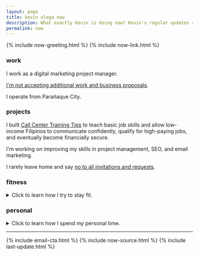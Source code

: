 ```yaml
---
layout: page
title: kevin olega now
description: What exactly Kevin is doing now? Kevin's regular updates regularly.
permalink: now
---
```

{% include now-greeting.html %}
{% include now-link.html %}
<h3>work</h3>
<p>I work as a digital marketing project manager.</p>
<p><a href="https://olega.org/n/">I'm not accepting additional work and business proposals</a>.</p>
<p>I operate from Parañaque City.</p>
<h3>projects</h3>
<p>I built <a href="https://callcentertrainingtips.com">Call Center Training Tips</a> to teach basic job skills and allow low-income Filipinos to communicate confidently, qualify for high-paying jobs, and eventually become financially secure.</p>
<p>I'm working on improving my skills in project management, SEO, and email marketing.</p>
<p>I rarely leave home and say <a href="https://olega.org/n">no to all invitations and requests</a>.</p>
<h3>fitness</h3>
<details>
	<summary>Click to learn how I try to stay fit.</summary>
	<br>
<p>I follow a 5x5 strength protocol for squats, presses, and deadlifts. I also practice kettlebell swings and turkish getups.</p>
<p>I slowly do bodyweight exercises like <a href="https://minimalchanges.com/grapplerfit">burpees, air squats, pull ups, and toes to bar</a>.</p>
</details>
<h3>personal</h3>
<details>
	<summary>Click to learn how I spend my personal time.</summary>
	<br>
<p>I hang out with <a href="https://www.instagram.com/p/BqF7xlBlPSm/">Fluffy</a>,
<a href="https://www.instagram.com/p/B4gpVKEn4ZS/">Kuromi</a>, <a href="https://www.instagram.com/p/CXO3HjyBQAz/"> Yuki</a>, and <a href="https://www.instagram.com/p/CNIfQyrH9lS/">Missy</a>, my friend's dog.</p>
<p>I'm grateful I get to work from home.</p>
<p>I spend my free time <a href="http://minimalchanges.com">blogging</a> and <a href="https://photos.app.goo.gl/ikZWBgSuOOxXMjaD3">drawing</a>.</p>
<p>I avoid consuming carbs, sugar, and eat mostly 
<a href="http://philippineislandliving.com/carnivore-diet-philippines-first-attempt/">meat and eggs</a>.</p>
<p>I geek out on anime, manga, and J-pop idols.</p>
</details>
<hr>
{% include email-cta.html %}
{% include now-source.html %}
{% include last-update.html %}